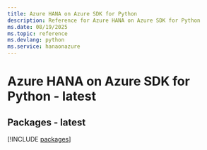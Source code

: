 ```yaml
---
title: Azure HANA on Azure SDK for Python
description: Reference for Azure HANA on Azure SDK for Python
ms.date: 08/19/2025
ms.topic: reference
ms.devlang: python
ms.service: hanaonazure
---
```

# Azure HANA on Azure SDK for Python - latest
## Packages - latest
[!INCLUDE [packages](hana-on-azure-index.md)]